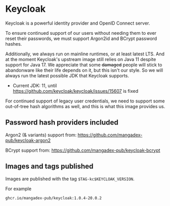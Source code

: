 # Keycloak

Keycloak is a powerful identity provider and OpenID Connect server.

To ensure continued support of our users without needing them to ever reset their passwords, we must support Argon2id and BCrypt password hashes.

Additionally, we always run on mainline runtimes, or at least latest LTS. And at the moment Keycloak's upstream image still relies on Java 11 despite support
for Java 17. We appreciate that some ~~damaged~~ people will stick to abandonware like their life depends on it, but this isn't our style. So we will always run
the latest possible JDK that Keycloak supports.

- Current JDK: 11, until https://github.com/keycloak/keycloak/issues/15607 is fixed

For continued support of legacy user credentials, we need to support some out-of-tree hash algorithms as well, and this is what this image provides us.

## Password hash providers included

Argon2 (& variants) support from: https://github.com/mangadex-pub/keycloak-argon2

BCrypt support from: https://github.com/mangadex-pub/keycloak-bcrypt

## Images and tags published

Images are published with the tag `$TAG-kc$KEYCLOAK_VERSION`.

For example

    ghcr.io/mangadex-pub/keycloak:1.0.4-20.0.2

